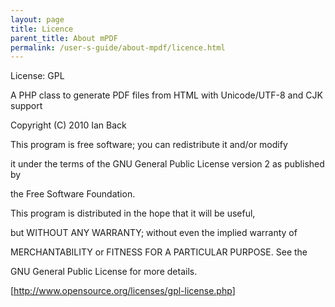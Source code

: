 ```yaml
---
layout: page
title: Licence
parent_title: About mPDF
permalink: /user-s-guide/about-mpdf/licence.html
---
```


<div id="bpmbook" class="bpmbook" style="direction:ltr;">
<div class="topic_user_field">
<div id="U0">
<p>License: GPL</p>
<p>A PHP class to generate PDF files from HTML with Unicode/UTF-8 and CJK support</p>
<p>Copyright (C) 2010 Ian Back</p>
<p>This program is free software; you can redistribute it and/or modify

it under the terms of the GNU General Public License version 2 as published by

the Free Software Foundation.</p>
<p>This program is distributed in the hope that it will be useful,

but WITHOUT ANY WARRANTY; without even the implied warranty of

MERCHANTABILITY or FITNESS FOR A PARTICULAR PURPOSE. See the

GNU General Public License for more details.</p>
<p>[<a href="http://www.opensource.org/licenses/gpl-license.php">http://www.opensource.org/licenses/gpl-license.php</a>]</p>
</div>
</div>

